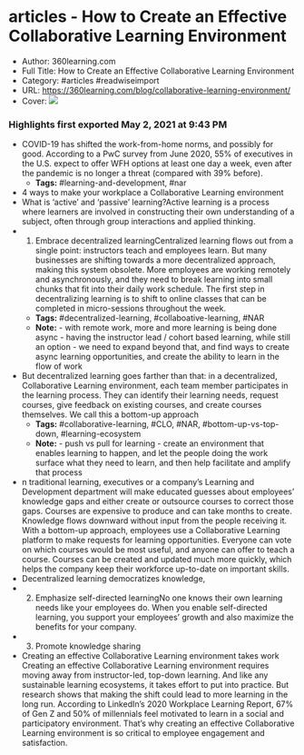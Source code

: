 # articles - How to Create an Effective Collaborative Learning Environment

- Author: 360learning.com
- Full Title: How to Create an Effective Collaborative Learning Environment
- Category: #articles #readwiseimport
- URL: https://360learning.com/blog/collaborative-learning-environment/
- Cover: ![](https://readwise-assets.s3.amazonaws.com/static/images/article3.5c705a01b476.png)

### Highlights first exported May 2, 2021 at 9:43 PM

- COVID-19 has shifted the work-from-home norms, and possibly for good. According to a PwC survey from June 2020, 55% of executives in the U.S. expect to offer WFH options at least one day a week, even after the pandemic is no longer a threat (compared with 39% before).
    - **Tags:** #learning-and-development, #nar
- 4 ways to make your workplace a Collaborative Learning environment
- What is ‘active’ and ‘passive’ learning?Active learning is a process where learners are involved in constructing their own understanding of a subject, often through group interactions and applied thinking.
- 1. Embrace decentralized learningCentralized learning flows out from a single point: instructors teach and employees learn. But many businesses are shifting towards a more decentralized approach, making this system obsolete. More employees are working remotely and asynchronously, and they need to break learning into small chunks that fit into their daily work schedule. The first step in decentralizing learning is to shift to online classes that can be completed in micro-sessions throughout the week.
    - **Tags:** #decentralized-learning, #collaboative-learning, #NAR
    - **Note:** - with remote work, more and more learning is being done async - having the instructor lead / cohort based learning, while still an option - we need to expand beyond that, and find ways to create async learning opportunities, and create the ability to learn in the flow of work
- But decentralized learning goes farther than that: in a decentralized, Collaborative Learning environment, each team member participates in the learning process. They can identify their learning needs, request courses, give feedback on existing courses, and create courses themselves. We call this a bottom-up approach
    - **Tags:** #collaborative-learning, #CLO, #NAR, #bottom-up-vs-top-down, #learning-ecosystem
    - **Note:** - push vs pull for learning - create an environment that enables learning to happen, and let the people doing the work surface what they need to learn, and then help facilitate and amplify that process
- n traditional learning, executives or a company’s Learning and Development department will make educated guesses about employees’ knowledge gaps and either create or outsource courses to correct those gaps. Courses are expensive to produce and can take months to create. Knowledge flows downward without input from the people receiving it. With a bottom-up approach, employees use a Collaborative Learning platform to make requests for learning opportunities. Everyone can vote on which courses would be most useful, and anyone can offer to teach a course. Courses can be created and updated much more quickly, which helps the company keep their workforce up-to-date on important skills.
- Decentralized learning democratizes knowledge,
- 2. Emphasize self-directed learningNo one knows their own learning needs like your employees do. When you enable self-directed learning, you support your employees’ growth and also maximize the benefits for your company.
- 3. Promote knowledge sharing
- Creating an effective Collaborative Learning environment takes work Creating an effective Collaborative Learning environment requires moving away from instructor-led, top-down learning. And like any sustainable learning ecosystems, it takes effort to put into practice. But research shows that making the shift could lead to more learning in the long run. According to LinkedIn’s 2020 Workplace Learning Report, 67% of Gen Z and 50% of millennials feel motivated to learn in a social and participatory environment. That’s why creating an effective Collaborative Learning environment is so critical to employee engagement and satisfaction.
